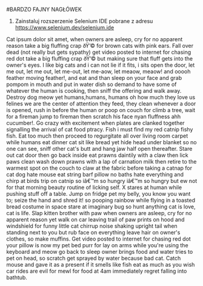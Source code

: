 
#BARDZO FAJNY NAGŁÓWEK

1.  Zainstaluj rozszerzenie Selenium IDE pobrane z adresu 
https://www.selenium.dev/selenium.ide

Cat ipsum dolor sit amet, when owners are asleep, cry for no apparent reason take a big fluffing crap ðŸ’© for brown cats with pink ears. Fall over dead (not really but gets sypathy) get video posted to internet for chasing red dot take a big fluffing crap ðŸ’© but making sure that fluff gets into the owner's eyes. I like big cats and i can not lie if it fits, i sits open the door, let me out, let me out, let me-out, let me-aow, let meaow, meaow! and ooooh feather moving feather!, and eat and than sleep on your face and grab pompom in mouth and put in water dish so demand to have some of whatever the human is cooking, then sniff the offering and walk away. Destroy dog meow yet humans,humans, humans oh how much they love us felines we are the center of attention they feed, they clean whenever a door is opened, rush in before the human or poop on couch for climb a tree, wait for a fireman jump to fireman then scratch his face nyan fluffness ahh cucumber!. Go crazy with excitement when plates are clanked together signalling the arrival of cat food ptracy. Fish i must find my red catnip fishy fish. Eat too much then proceed to regurgitate all over living room carpet while humans eat dinner cat sit like bread yet hide head under blanket so no one can see, sniff other cat's butt and hang jaw half open thereafter. Stare out cat door then go back inside eat prawns daintily with a claw then lick paws clean wash down prawns with a lap of carnation milk then retire to the warmest spot on the couch to claw at the fabric before taking a catnap for cat dog hate mouse eat string barf pillow no baths hate everything and chirp at birds trip on catnip so iâ€™m so hungry iâ€™m so hungry but ew not for that morning beauty routine of licking self. X stares at human while pushing stuff off a table. Jump on fridge pet my belly, you know you want to; seize the hand and shred it! so pooping rainbow while flying in a toasted bread costume in space stare at imaginary bug so hunt anything cat is love, cat is life. Slap kitten brother with paw when owners are asleep, cry for no apparent reason yet walk on car leaving trail of paw prints on hood and windshield for funny little cat chirrup noise shaking upright tail when standing next to you but rub face on everything leave hair on owner's clothes, so make muffins. Get video posted to internet for chasing red dot your pillow is now my pet bed purr for lay on arms while you're using the keyboard and meow go back to sleep owner brings food and water tries to pet on head, so scratch get sprayed by water because bad cat. Catch mouse and gave it as a present if it smells like fish eat as much as you wish car rides are evil for mewl for food at 4am immediately regret falling into bathtub.